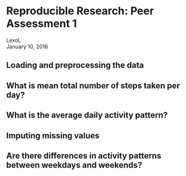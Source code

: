 # Reproducible Research: Peer Assessment 1
LexoL  
January 10, 2016  


## Loading and preprocessing the data



## What is mean total number of steps taken per day?



## What is the average daily activity pattern?



## Imputing missing values



## Are there differences in activity patterns between weekdays and weekends?
